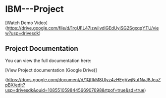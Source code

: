 # IBM---Project
[Watch Demo Video]
(https://drive.google.com/file/d/1rgUFL47lzwilvdlGEdUyiSG2SgxqqYTU/view?usp=drivesdk)

## Project Documentation
You can view the full documentation here:

[View Project documentation (Google Drive)]

(https://docs.google.com/document/d/1QfIkM8Ulyz4zHEgVwjNufNaJ8JeaZpBX/edit?usp=drivesdk&ouid=108551059844566907698&rtpof=true&sd=true)
